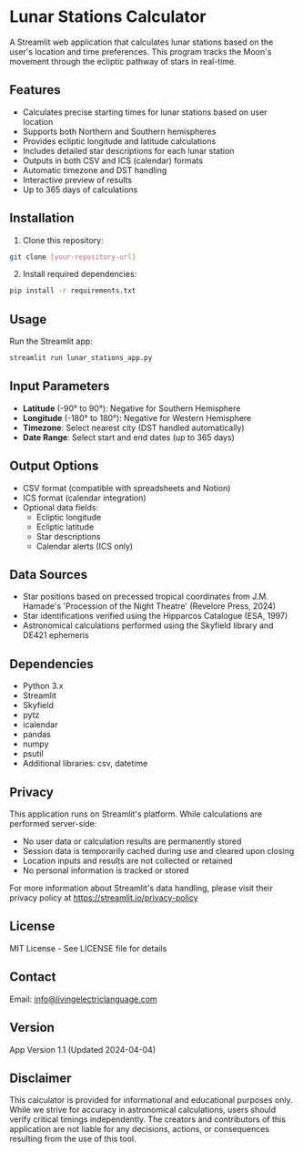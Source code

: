 # Lunar Stations Calculator

A Streamlit web application that calculates lunar stations based on the user's location and time preferences. This program tracks the Moon's movement through the ecliptic pathway of stars in real-time.

## Features

- Calculates precise starting times for lunar stations based on user location
- Supports both Northern and Southern hemispheres
- Provides ecliptic longitude and latitude calculations
- Includes detailed star descriptions for each lunar station
- Outputs in both CSV and ICS (calendar) formats
- Automatic timezone and DST handling
- Interactive preview of results
- Up to 365 days of calculations

## Installation

1. Clone this repository:
```bash
git clone [your-repository-url]
```

2. Install required dependencies:
```bash
pip install -r requirements.txt
```

## Usage

Run the Streamlit app:
```bash
streamlit run lunar_stations_app.py
```

## Input Parameters

- **Latitude** (-90° to 90°): Negative for Southern Hemisphere
- **Longitude** (-180° to 180°): Negative for Western Hemisphere
- **Timezone**: Select nearest city (DST handled automatically)
- **Date Range**: Select start and end dates (up to 365 days)

## Output Options

- CSV format (compatible with spreadsheets and Notion)
- ICS format (calendar integration)
- Optional data fields:
  - Ecliptic longitude
  - Ecliptic latitude
  - Star descriptions
  - Calendar alerts (ICS only)

## Data Sources

- Star positions based on precessed tropical coordinates from J.M. Hamade's 'Procession of the Night Theatre' (Revelore Press, 2024)
- Star identifications verified using the Hipparcos Catalogue (ESA, 1997)
- Astronomical calculations performed using the Skyfield library and DE421 ephemeris

## Dependencies

- Python 3.x
- Streamlit
- Skyfield
- pytz
- icalendar
- pandas
- numpy
- psutil
- Additional libraries: csv, datetime

## Privacy

This application runs on Streamlit's platform. While calculations are performed server-side:
- No user data or calculation results are permanently stored
- Session data is temporarily cached during use and cleared upon closing
- Location inputs and results are not collected or retained
- No personal information is tracked or stored

For more information about Streamlit's data handling, please visit their privacy policy at https://streamlit.io/privacy-policy

## License

MIT License - See LICENSE file for details

## Contact

Email: info@livingelectriclanguage.com

## Version

App Version 1.1 (Updated 2024-04-04)

## Disclaimer

This calculator is provided for informational and educational purposes only. While we strive for accuracy in astronomical calculations, users should verify critical timings independently. The creators and contributors of this application are not liable for any decisions, actions, or consequences resulting from the use of this tool.
